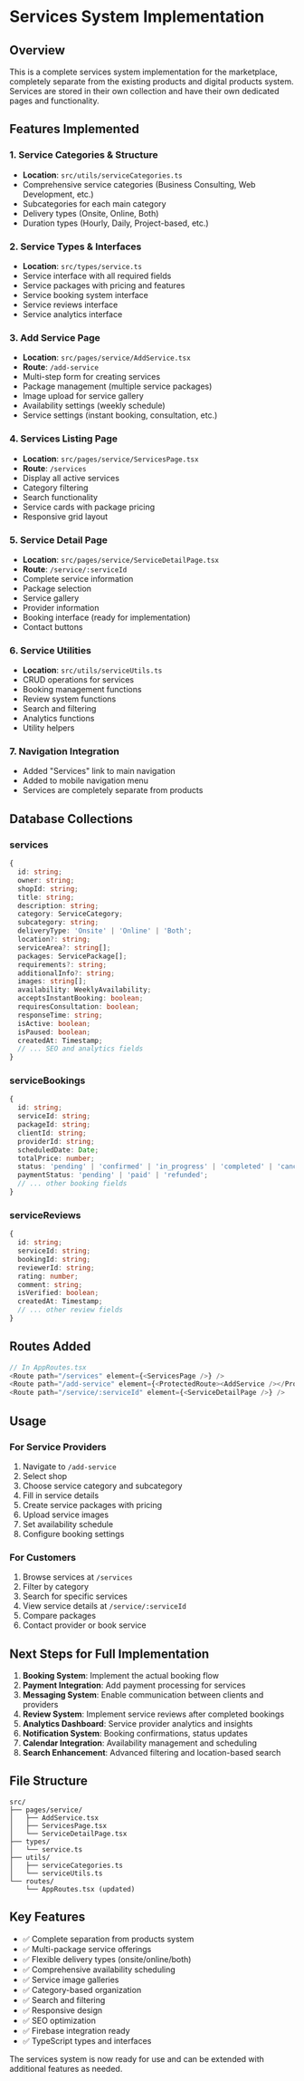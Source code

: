 # Services System Implementation

## Overview
This is a complete services system implementation for the marketplace, completely separate from the existing products and digital products system. Services are stored in their own collection and have their own dedicated pages and functionality.

## Features Implemented

### 1. Service Categories & Structure
- **Location**: `src/utils/serviceCategories.ts`
- Comprehensive service categories (Business Consulting, Web Development, etc.)
- Subcategories for each main category
- Delivery types (Onsite, Online, Both)
- Duration types (Hourly, Daily, Project-based, etc.)

### 2. Service Types & Interfaces
- **Location**: `src/types/service.ts`
- Service interface with all required fields
- Service packages with pricing and features
- Service booking system interface
- Service reviews interface
- Service analytics interface

### 3. Add Service Page
- **Location**: `src/pages/service/AddService.tsx`
- **Route**: `/add-service`
- Multi-step form for creating services
- Package management (multiple service packages)
- Image upload for service gallery
- Availability settings (weekly schedule)
- Service settings (instant booking, consultation, etc.)

### 4. Services Listing Page
- **Location**: `src/pages/service/ServicesPage.tsx`
- **Route**: `/services`
- Display all active services
- Category filtering
- Search functionality
- Service cards with package pricing
- Responsive grid layout

### 5. Service Detail Page
- **Location**: `src/pages/service/ServiceDetailPage.tsx`
- **Route**: `/service/:serviceId`
- Complete service information
- Package selection
- Service gallery
- Provider information
- Booking interface (ready for implementation)
- Contact buttons

### 6. Service Utilities
- **Location**: `src/utils/serviceUtils.ts`
- CRUD operations for services
- Booking management functions
- Review system functions
- Search and filtering
- Analytics functions
- Utility helpers

### 7. Navigation Integration
- Added "Services" link to main navigation
- Added to mobile navigation menu
- Services are completely separate from products

## Database Collections

### services
```typescript
{
  id: string;
  owner: string;
  shopId: string;
  title: string;
  description: string;
  category: ServiceCategory;
  subcategory: string;
  deliveryType: 'Onsite' | 'Online' | 'Both';
  location?: string;
  serviceArea?: string[];
  packages: ServicePackage[];
  requirements?: string;
  additionalInfo?: string;
  images: string[];
  availability: WeeklyAvailability;
  acceptsInstantBooking: boolean;
  requiresConsultation: boolean;
  responseTime: string;
  isActive: boolean;
  isPaused: boolean;
  createdAt: Timestamp;
  // ... SEO and analytics fields
}
```

### serviceBookings
```typescript
{
  id: string;
  serviceId: string;
  packageId: string;
  clientId: string;
  providerId: string;
  scheduledDate: Date;
  totalPrice: number;
  status: 'pending' | 'confirmed' | 'in_progress' | 'completed' | 'cancelled';
  paymentStatus: 'pending' | 'paid' | 'refunded';
  // ... other booking fields
}
```

### serviceReviews
```typescript
{
  id: string;
  serviceId: string;
  bookingId: string;
  reviewerId: string;
  rating: number;
  comment: string;
  isVerified: boolean;
  createdAt: Timestamp;
  // ... other review fields
}
```

## Routes Added

```typescript
// In AppRoutes.tsx
<Route path="/services" element={<ServicesPage />} />
<Route path="/add-service" element={<ProtectedRoute><AddService /></ProtectedRoute>} />
<Route path="/service/:serviceId" element={<ServiceDetailPage />} />
```

## Usage

### For Service Providers
1. Navigate to `/add-service`
2. Select shop
3. Choose service category and subcategory
4. Fill in service details
5. Create service packages with pricing
6. Upload service images
7. Set availability schedule
8. Configure booking settings

### For Customers
1. Browse services at `/services`
2. Filter by category
3. Search for specific services
4. View service details at `/service/:serviceId`
5. Compare packages
6. Contact provider or book service

## Next Steps for Full Implementation

1. **Booking System**: Implement the actual booking flow
2. **Payment Integration**: Add payment processing for services
3. **Messaging System**: Enable communication between clients and providers
4. **Review System**: Implement service reviews after completed bookings
5. **Analytics Dashboard**: Service provider analytics and insights
6. **Notification System**: Booking confirmations, status updates
7. **Calendar Integration**: Availability management and scheduling
8. **Search Enhancement**: Advanced filtering and location-based search

## File Structure

```
src/
├── pages/service/
│   ├── AddService.tsx
│   ├── ServicesPage.tsx
│   └── ServiceDetailPage.tsx
├── types/
│   └── service.ts
├── utils/
│   ├── serviceCategories.ts
│   └── serviceUtils.ts
└── routes/
    └── AppRoutes.tsx (updated)
```

## Key Features

- ✅ Complete separation from products system
- ✅ Multi-package service offerings
- ✅ Flexible delivery types (onsite/online/both)
- ✅ Comprehensive availability scheduling
- ✅ Service image galleries
- ✅ Category-based organization
- ✅ Search and filtering
- ✅ Responsive design
- ✅ SEO optimization
- ✅ Firebase integration ready
- ✅ TypeScript types and interfaces

The services system is now ready for use and can be extended with additional features as needed.
